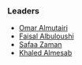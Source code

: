 ### Leaders 

* [Omar Almutairi](mailto:omar.almutairi@owasp.org)
* [Faisal Albuloushi](mailto:faisal.albuloushi@owasp.org)
* [Safaa Zaman](mailto:safaa.zaman@owasp.org)
* [Khaled Almesab](mailto:khaled.almesab@owasp.org)
